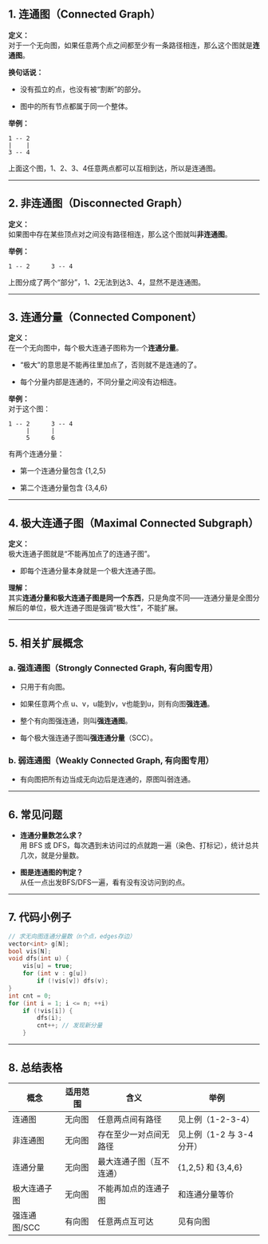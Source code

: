 

## 1. 连通图（Connected Graph）

**定义：**  
对于一个无向图，如果任意两个点之间都至少有一条路径相连，那么这个图就是**连通图**。

**换句话说：**

- 没有孤立的点，也没有被“割断”的部分。
    
- 图中的所有节点都属于同一个整体。
    

**举例：**

```
1 -- 2
|    |
3 -- 4
```

上面这个图，1、2、3、4任意两点都可以互相到达，所以是连通图。

---

## 2. 非连通图（Disconnected Graph）

**定义：**  
如果图中存在某些顶点对之间没有路径相连，那么这个图就叫**非连通图**。

**举例：**

```
1 -- 2      3 -- 4
```

上图分成了两个“部分”，1、2无法到达3、4，显然不是连通图。

---

## 3. 连通分量（Connected Component）

**定义：**  
在一个无向图中，每个极大连通子图称为一个**连通分量**。

- “极大”的意思是不能再往里加点了，否则就不是连通的了。
    
- 每个分量内部是连通的，不同分量之间没有边相连。
    

**举例：**  
对于这个图：

```
1 -- 2      3 -- 4
     |      |
     5      6
```

有两个连通分量：

- 第一个连通分量包含 {1,2,5}
    
- 第二个连通分量包含 {3,4,6}
    

---

## 4. 极大连通子图（Maximal Connected Subgraph）

**定义：**  
极大连通子图就是“不能再加点了的连通子图”。

- 即每个连通分量本身就是一个极大连通子图。
    

**理解：**  
其实**连通分量和极大连通子图是同一个东西**，只是角度不同——连通分量是全图分解后的单位，极大连通子图是强调“极大性”，不能扩展。

---

## 5. 相关扩展概念

### a. 强连通图（Strongly Connected Graph, 有向图专用）

- 只用于有向图。
    
- 如果任意两个点 u、v，u能到v，v也能到u，则有向图**强连通**。
    
- 整个有向图强连通，则叫**强连通图**。
    
- 每个极大强连通子图叫**强连通分量**（SCC）。
    

### b. 弱连通图（Weakly Connected Graph, 有向图专用）

- 有向图把所有边当成无向边后是连通的，原图叫弱连通。
    

---

## 6. 常见问题

- **连通分量数怎么求？**  
    用 BFS 或 DFS，每次遇到未访问过的点就跑一遍（染色、打标记），统计总共几次，就是分量数。
    
- **图是连通图的判定？**  
    从任一点出发BFS/DFS一遍，看有没有没访问到的点。
    

---

## 7. 代码小例子

```cpp
// 求无向图连通分量数（n个点，edges存边）
vector<int> g[N];
bool vis[N];
void dfs(int u) {
    vis[u] = true;
    for (int v : g[u])
        if (!vis[v]) dfs(v);
}
int cnt = 0;
for (int i = 1; i <= n; ++i)
    if (!vis[i]) {
        dfs(i);
        cnt++; // 发现新分量
    }
```

---

## 8. 总结表格

|概念|适用范围|含义|举例|
|---|---|---|---|
|连通图|无向图|任意两点间有路径|见上例（1-2-3-4）|
|非连通图|无向图|存在至少一对点间无路径|见上例（1-2 与 3-4分开）|
|连通分量|无向图|最大连通子图（互不连通）|{1,2,5} 和 {3,4,6}|
|极大连通子图|无向图|不能再加点的连通子图|和连通分量等价|
|强连通图/SCC|有向图|任意两点互可达|见有向图|
